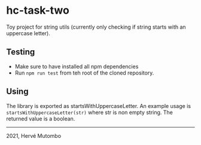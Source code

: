 # hc-task-two

Toy project for string utils (currently only checking if string starts with an uppercase letter).

## Testing
- Make sure to have installed all npm dependencies
- Run `npm run test` from teh root of the cloned repository.

## Using
The library is exported as startsWithUppercaseLetter. An example usage is ```startsWithUppercaseLetter(str)``` where str is non empty string. The returned value is a boolean.

-----
2021, Hervé Mutombo
